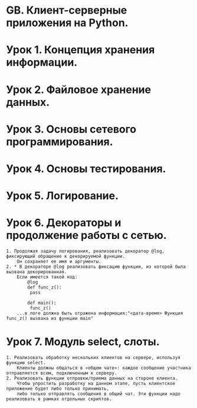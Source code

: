 # GB. Клиент-серверные приложения на Python.

# Урок 1. Концепция хранения информации.

# Урок 2. Файловое хранение данных.

# Урок 3. Основы сетевого программирования.

# Урок 4. Основы тестирования.

# Урок 5. Логирование.

# Урок 6. Декораторы и продолжение работы с сетью.

    1. Продолжая задачу логирования, реализовать декоратор @log, фиксирующий обращение к декорируемой функции.
        Он сохраняет ее имя и аргументы.
    2. * В декораторе @log реализовать фиксацию функции, из которой была вызвана декорированная.
        Если имеется такой код:
            @log
            def func_z():
             pass
            
            def main():
             func_z()
        ...в логе должна быть отражена информация:"<дата-время> Функция func_z() вызвана из функции main"

# Урок 7. Модуль select, слоты.

    1. Реализовать обработку нескольких клиентов на сервере, используя функцию select.
        Клиенты должны общаться в «общем чате»: каждое сообщение участника отправляется всем, подключенным к серверу.
    2. Реализовать функции отправки/приема данных на стороне клиента.
        Чтобы упростить разработку на данном этапе, пусть клиентское приложение будет либо только принимать,
        либо только отправлять сообщения в общий чат. Эти функции надо реализовать в рамках отдельных скриптов.
